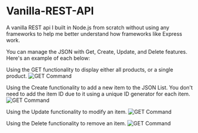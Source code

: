 # Vanilla-REST-API
A vanilla REST api I built in Node.js from scratch without using any frameworks to help me better understand how frameworks like Express work.

You can manage the JSON with Get, Create, Update, and Delete features. Here's an example of each below:

Using the GET functionality to display either all products, or a single product.
![GET Command](https://cdn.discordapp.com/attachments/755504752011378822/782651670126395392/unknown.png)

Using the Create functionality to add a new item to the JSON List. You don't need to add the item ID due to it using a unique ID generator for each item.
![GET Command](https://cdn.discordapp.com/attachments/755504752011378822/782652168901099551/unknown.png)

Using the Update functionality to modify an item.
![GET Command](https://cdn.discordapp.com/attachments/755504752011378822/782652653896728596/unknown.png)

Using the Delete functionality to remove an item.
![GET Command](https://cdn.discordapp.com/attachments/755504752011378822/782652948634271784/unknown.png)
